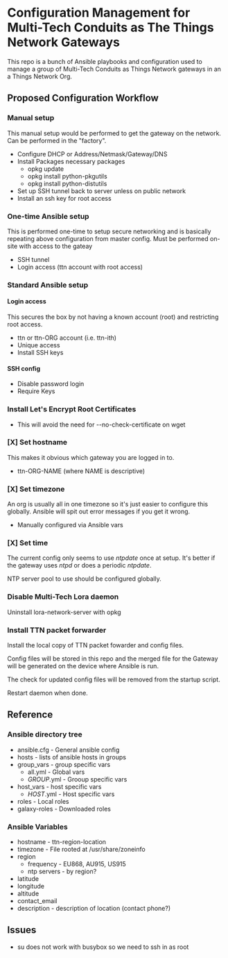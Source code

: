 # Configuration Management for Multi-Tech Conduits as The Things Network Gateways

This repo is a bunch of Ansible playbooks and configuration used to
manage a group of Multi-Tech Conduits as Things Network gateways in an
a Things Network Org.

## Proposed Configuration Workflow
### Manual setup
This manual setup would be performed to get the gateway on the
network.  Can be performed in the "factory".
+ Configure DHCP or Address/Netmask/Gateway/DNS
+ Install Packages necessary packages
    + opkg update
	+ opkg install python-pkgutils
	+ opkg install python-distutils
+ Set up SSH tunnel back to server unless on public network
+ Install an ssh key for root access
### One-time Ansible setup
This is performed one-time to setup secure networking and is basically
repeating above configuration from master config.  Must be performed
on-site with access to the gateay
+ SSH tunnel
+ Login access (ttn account with root access)
### Standard Ansible setup
#### Login access
This secures the box by not having a known account (root) and
restricting root access.
+ ttn or ttn-ORG account (i.e. ttn-ith)
+ Unique access
+ Install SSH keys
#### SSH config
+ Disable password login
+ Require Keys
### Install Let's Encrypt Root Certificates
+ This will avoid the need for --no-check-certificate on wget
### [X] Set hostname
This makes it obvious which gateway you are logged in to.
+ ttn-ORG-NAME (where NAME is descriptive)
### [X] Set timezone
An org is usually all in one timezone so it's just easier to configure
this globally.  Ansible will spit out error messages if you get it wrong.
+ Manually configured via Ansible vars
### [X] Set time
The current config only seems to use *ntpdate* once at setup.  It's
better if the gateway uses *ntpd* or does a periodic *ntpdate*.

NTP server pool to use should be configured globally.

### Disable Multi-Tech Lora daemon
Uninstall lora-network-server with opkg
### Install TTN packet forwarder
Install the local copy of TTN packet fowarder and config files.

Config files will be stored in this repo and the merged file for the
Gateway will be generated on the device where Ansible is run.

The check for updated config files will be removed from the startup
script.

Restart daemon when done.

## Reference
### Ansible directory tree
+ ansible.cfg - General ansible config
+ hosts - lists of ansible hosts in groups
+ group_vars - group specific vars
    + all.yml - Global vars
    + *GROUP*.yml - Grooup specific vars
+ host_vars - host specific vars
    + *HOST*.yml - Host specific vars
+ roles - Local roles
+ galaxy-roles - Downloaded roles

### Ansible Variables
+ hostname - ttn-region-location
+ timezone - File rooted at /usr/share/zoneinfo
+ region
	+ frequency - EU868, AU915, US915
	+ ntp servers - by region?
+ latitude
+ longitude
+ altitude
+ contact_email
+ description - description of location (contact phone?)

## Issues
+ su does not work with busybox so we need to ssh in as root

